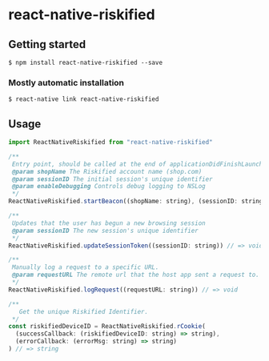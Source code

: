 # react-native-riskified

## Getting started

`$ npm install react-native-riskified --save`

### Mostly automatic installation

`$ react-native link react-native-riskified`

## Usage

```javascript
import ReactNativeRiskified from "react-native-riskified"

/**
 Entry point, should be called at the end of applicationDidFinishLaunching:
 @param shopName The Riskified account name (shop.com)
 @param sessionID The initial session's unique identifier
 @param enableDebugging Controls debug logging to NSLog
 */
ReactNativeRiskified.startBeacon((shopName: string), (sessionID: string), (enableDebugging: boolean)) // => void

/**
 Updates that the user has begun a new browsing session
 @param sessionID The new session's unique identifier
 */
ReactNativeRiskified.updateSessionToken((sessionID: string)) // => void

/**
 Manually log a request to a specific URL.
 @param requestURL The remote url that the host app sent a request to.
 */
ReactNativeRiskified.logRequest((requestURL: string)) // => void

/**
   Get the unique Riskified Identifier.
 */
const riskifiedDeviceID = ReactNativeRiskified.rCookie(
  (successCallback: (riskifiedDeviceID: string) => string),
  (errorCallback: (errorMsg: string) => string)
) // => string
```